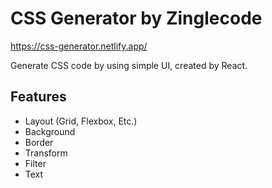 # CSS Generator by Zinglecode

https://css-generator.netlify.app/

Generate CSS code by using simple UI, created by React.

## Features
- Layout (Grid, Flexbox, Etc.)
- Background
- Border
- Transform
- Filter
- Text
